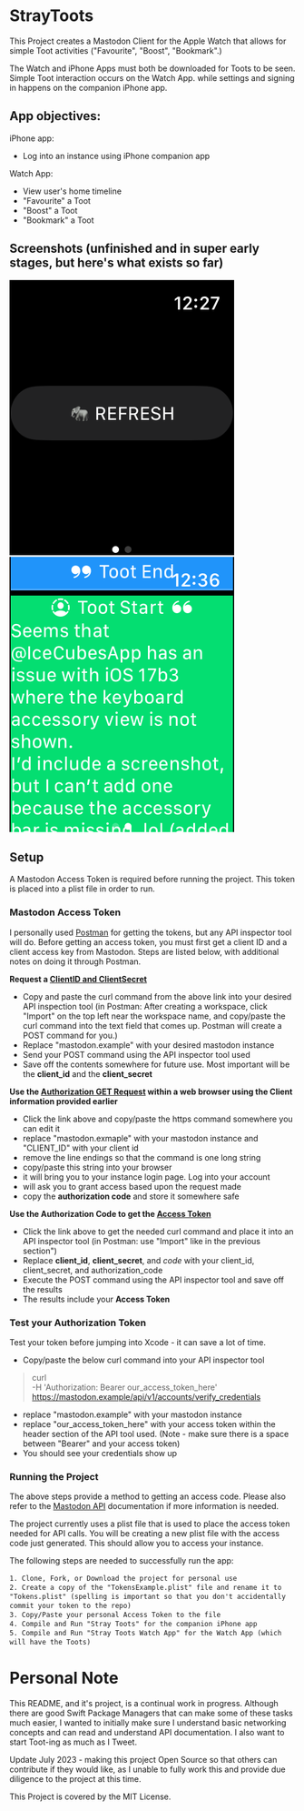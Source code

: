 # StrayToots

This Project creates a Mastodon Client for the Apple Watch that allows for simple Toot activities ("Favourite", "Boost", "Bookmark".) 

The Watch and iPhone Apps must both be downloaded for Toots to be seen. Simple Toot interaction occurs on the Watch App. while settings and signing in happens on the companion iPhone app.

## App objectives:

iPhone app:
- Log into an instance using iPhone companion app

Watch App:
- View user's home timeline
- "Favourite" a Toot
- "Boost" a Toot
- "Bookmark" a Toot

## Screenshots (unfinished and in super early stages, but here's what exists so far)
![Watch Screenshot 1](refresh_img.png)
![Watch Screenshot 2](toot_img.png)


## Setup

A Mastodon Access Token is required before running the project. This token is placed into a plist file in order to run.

### Mastodon Access Token

I personally used [Postman](https://www.postman.com "Postman.com") for getting the tokens, but any API inspector tool will do. Before getting an access token, you must first get a client ID and a client access key from Mastodon. Steps are listed below, with additional notes on doing it through Postman.

**Request a [ClientID and ClientSecret](https://docs.joinmastodon.org/client/token/#app)**
- Copy and paste the curl command from the above link into your desired API inspection tool (in Postman: After creating a workspace, click "Import" on the top left near the workspace name, and copy/paste the curl command into the text field that comes up. Postman will create a POST command for you.)
- Replace "mastodon.example" with your desired mastodon instance
- Send your POST command using the API inspector tool used
- Save off the contents somewhere for future use. Most important will be the **client_id** and the **client_secret**


**Use the [Authorization GET Request](https://docs.joinmastodon.org/client/authorized/#login) within a web browser using the Client information provided earlier**
- Click the link above and copy/paste the https command somewhere you can edit it
- replace "mastodon.exmaple" with your mastodon instance and "CLIENT_ID" with your client id
- remove the line endings so that the command is one long string
- copy/paste this string into your browser
- it will bring you to your instance login page. Log into your account
- will ask you to grant access based upon the request made
- copy the **authorization code** and store it somewhere safe

**Use the Authorization Code to get the [Access Token](https://docs.joinmastodon.org/client/authorized/#token)**
- Click the link above to get the needed curl command and place it into an API inspector tool (in Postman: use "Import" like in the previous section")
- Replace **client_id**, **client_secret**, and *code* with your client_id, client_secret, and authorization_code
- Execute the POST command using the API inspector tool and save off the results
- The results include your **Access Token**

### Test your Authorization Token
Test your token before jumping into Xcode - it can save a lot of time.

- Copy/paste the below curl command into your API inspector tool
> curl \
    -H 'Authorization: Bearer our_access_token_here' \
    https://mastodon.example/api/v1/accounts/verify_credentials
- replace "mastodon.example" with your mastodon instance
- replace "our_access_token_here" with your access token within the header section of the API tool used. (Note - make sure there is a space between "Bearer" and your access token)
- You should see your credentials show up



### Running the Project
The above steps provide a method to getting an access code. Please also refer to the [Mastodon API](https://docs.joinmastodon.org/api/ "Mastodon API") documentation if more information is needed. 

The project currently uses a plist file that is used to place the access token needed for API calls. You will be creating a new plist file with the access code just generated. This should allow you to access your instance.

The following steps are needed to successfully run the app:

    1. Clone, Fork, or Download the project for personal use
    2. Create a copy of the "TokensExample.plist" file and rename it to "Tokens.plist" (spelling is important so that you don't accidentally commit your token to the repo)
    3. Copy/Paste your personal Access Token to the file
    4. Compile and Run "Stray Toots" for the companion iPhone app
    5. Compile and Run "Stray Toots Watch App" for the Watch App (which will have the Toots)



# Personal Note

This README, and it's project, is a continual work in progress. Although there are good Swift Package Managers that can make some of these tasks much easier, I wanted to initially make sure I understand basic networking concepts and can read and understand API documentation. I also want to start Toot-ing as much as I Tweet.

Update July 2023 - making this project Open Source so that others can contribute if they would like, as I unable to fully work this and provide due diligence to the project at this time.

This Project is covered by the MIT License.
